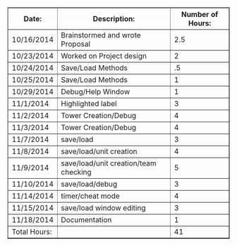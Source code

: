 <table border='1'>
<blockquote><tr>
<blockquote><th> Date: </th>
<th> Description: </th>
<th> Number of Hours: </th>
</blockquote></tr>
<tr>
<blockquote><td> 10/16/2014 </td>
<td> Brainstormed and wrote Proposal </td>
<td> 2.5 </td>
</blockquote></tr>
<tr>
<blockquote><td> 10/23/2014 </td>
<td> Worked on Project design </td>
<td> 2 </td>
</blockquote></tr>
<tr>
<blockquote><td> 10/24/2014 </td>
<td> Save/Load Methods </td>
<td> .5 </td>
</blockquote></tr>
<tr>
<blockquote><td> 10/25/2014 </td>
<td> Save/Load Methods </td>
<td> 1 </td>
</blockquote></tr></blockquote>

<blockquote><tr>
<blockquote><td> 10/29/2014 </td>
<td> Debug/Help Window </td>
<td> 1 </td>
</blockquote><blockquote></tr>
<tr>
<blockquote><td> 11/1/2014 </td>
<td> Highlighted label </td>
<td> 3 </td>
</blockquote></tr>
<tr>
<blockquote><td> 11/2/2014 </td>
<td> Tower Creation/Debug </td>
<td> 4 </td>
</blockquote></tr>
<tr>
<blockquote><td> 11/3/2014 </td>
<td> Tower Creation/Debug </td>
<td> 4 </td>
</blockquote></tr>
<tr>
<blockquote><td> 11/7/2014 </td>
<td> save/load </td>
<td> 3 </td>
</blockquote></tr>
<tr>
<blockquote><td> 11/8/2014 </td>
<td> save/load/unit creation </td>
<td> 4 </td>
</blockquote></tr>
<tr>
<blockquote><td> 11/9/2014 </td>
<td> save/load/unit creation/team checking </td>
<td> 5 </td>
</blockquote></tr>
<tr>
<blockquote><td> 11/10/2014 </td>
<td> save/load/debug </td>
<td> 3 </td>
</blockquote></tr>
<tr>
<blockquote><td> 11/14/2014 </td>
<td> timer/cheat mode </td>
<td> 4 </td>
</blockquote></tr>
<tr>
<blockquote><td> 11/15/2014 </td>
<td> save/load window editing </td>
<td> 3 </td>
</blockquote></tr>
<tr>
<blockquote><td> 11/18/2014 </td>
<td> Documentation </td>
<td> 1 </td>
</blockquote></tr>
<tr>
<blockquote><td> Total Hours: </td>
<td></td>
<td> 41 </td>
</blockquote></tr></blockquote></blockquote>


</table>